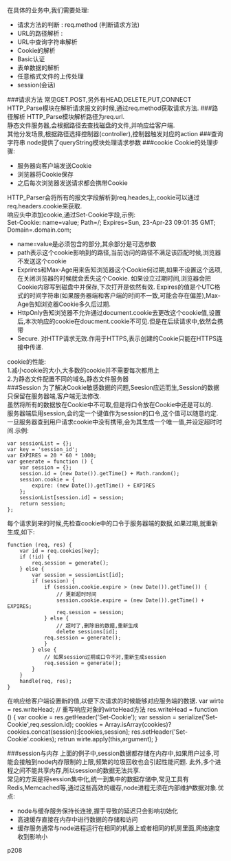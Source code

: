在具体的业务中,我们需要处理:  

- 请求方法的判断 : req.method (判断请求方法)
- URL的路径解析 :
- URL中查询字符串解析
- Cookie的解析
- Basic认证
- 表单数据的解析
- 任意格式文件的上传处理
- session(会话)

###请求方法
常见GET.POST,另外有HEAD,DELETE,PUT,CONNECT  
HTTP_Parse模块在解析请求报文的时候,通过req.method获取请求方法.
###路径解析
HTTP_Parse模块解析路径为req.url.  
静态文件服务器,会根据路径去查找磁盘的文件,并响应给客户端.   
其他分发场景,根据路径选择控制器(controller),控制器触发对应的action
###查询字符串
node提供了queryString模块处理请求参数 
###cookie
Cookie的处理步骤:  

- 服务器向客户端发送Cookie
- 浏览器将Cookie保存
- 之后每次浏览器发送请求都会携带Cookie 

HTTP_Parser会将所有的报文字段解析到req.heades上,cookie可以通过req.headers.cookie来获取.    
响应头中添加cookie,通过Set-Cookie字段,示例:  
Set-Cookie: name=value; Path=/; Expires=Sun, 23-Apr-23 09:01:35 GMT; Domain=.domain.com;

- name=value是必须包含的部分,其余部分是可选参数
- path表示这个cookie影响到的路径,当前访问的路径不满足该匹配时候,浏览器不发送这个cookie
- Exprires和Max-Age用来告知浏览器这个Cookie何过期,如果不设置这个选项,在关闭浏览器的时候就会丢失这个Cookie. 如果设立过期时间,浏览器会把Cookie内容写到磁盘中并保存,下次打开是依然有效. Expires的值是个UTC格式的时间字符串(如果服务器端和客户端的时间不一致,可能会存在偏差),Max-Age告知浏览器Cookie多久后过期. 
- HttpOnly告知浏览器不允许通过document.cookie去更改这个cookie值,设置后,本次响应的cookie在doucment.cookie不可见.但是在后续请求中,依然会携带
- Secure. 对HTTP请求无效.作用于HTTPS,表示创建的Cookie只能在HTTPS连接中传递.

cookie的性能:  
1.减小cookie的大小,大多数的cookie并不需要每次都用上   
2.为静态文件配置不同的域名,静态文件服务器   
###Session
为了解决Cookie敏感数据的问题,Seesion应运而生,Session的数据只保留在服务器端,客户端无法修改.      
虽然将所有的数据放在Cookie中不可取,但是将口令放在Cookie中还是可以的.   
服务器端启用session,会约定一个键值作为session的口令,这个值可以随意约定.一旦服务器查到用户请求cookie中没有携带,会为其生成一个唯一值,并设定超时时间.示例:   

	var sessionList = {};
	var key = 'session_id';
	var EXPIRES = 20 * 60 * 1000;
	var generate = function () {
		var session = {};
		session.id = (new Date()).getTime() + Math.random();
		session.cookie = {
			expire: (new Date()).getTime() + EXPIRES
		};
		sessionList[session.id] = session;
		return session;
	};

每个请求到来的时候,先检查cookie中的口令于服务器端的数据,如果过期,就重新生成,如下: 

	function (req, res) {
		var id = req.cookies[key];
		if (!id) {
			req.session = generate();
		} else {
			var session = sessionList[id];
			if (session) {
				if (session.cookie.expire > (new Date()).getTime()) {
					// 更新超时时间
					session.cookie.expire = (new Date()).getTime() + EXPIRES;
					req.session = session;
				} else {
					// 超时了,删除旧的数据,重新生成
					delete sessions[id];
				req.session = generate();
				}
			} else {
				// 如果session过期或口令不对,重新生成session
				req.session = generate();
			}
		}
		handle(req, res);
	}

在响应给客户端设置新的值,以便下次请求的时候能够对应服务端的数据.
	var wirte = res.writeHead;
	// 重写响应对象的wirteHead方法
	res.writeHead = function () {
		var cookie = res.getHeader('Set-Cookie');
		var session = serialize('Set-Cookie',req.session.id);
		cookies = Array.isArray(cookies)?cookies.concat(session):[cookies,session];
		res.setHeader('Set-Cookie'.cookies);
		retrun wirte.apply(this,argument);
	}

###session与内存
上面的例子中,session数据都存储在内存中,如果用户过多,可能会接触到node内存限制的上限,频繁的垃圾回收也会引起性能问题. 此外,多个进程之间不能共享内存,所以session的数据无法共享.    
常见的方案是将session集中化,统一到集中的数据存储中,常见工具有Redis,Memcached等,通过这些高效的缓存,node进程无须在内部维护数据对象.优点:  

- node与缓存服务保持长连接,握手导致的延迟只会影响初始化
- 高速缓存直接在内存中进行数据的存储和访问
- 缓存服务通常与node进程运行在相同的机器上或者相同的机房里面,网络速度收到影响小

p208